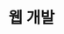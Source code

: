 ---
title: "웹 개발"
permalink: /categories/web-devel/
layout: category
author_profile: true
taxonomy: web-devel
---